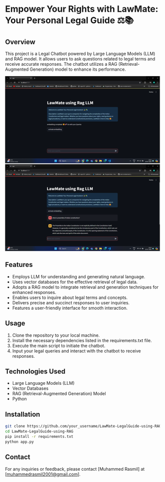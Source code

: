 # Empower Your Rights with LawMate: Your Personal Legal Guide ⚖️📚

## Overview

This project is a Legal Chatbot powered by Large Language Models (LLM) and RAG model. It allows users to ask questions related to legal terms and receive accurate responses. The chatbot utilizes a RAG (Retrieval-Augmented Generation) model to enhance its performance.


![](assets/image2.png)
![](assets/image.png)

## Features

- Employs LLM for understanding and generating natural language.
- Uses vector databases for the effective retrieval of legal data.
- Adopts a RAG model to integrate retrieval and generation techniques for enhanced responses.
- Enables users to inquire about legal terms and concepts.
- Delivers precise and succinct responses to user inquiries.
- Features a user-friendly interface for smooth interaction.

## Usage

1. Clone the repository to your local machine.
2. Install the necessary dependencies listed in the requirements.txt file.
3. Execute the main script to initiate the chatbot.
4. Input your legal queries and interact with the chatbot to receive responses.

## Technologies Used

- Large Language Models (LLM)
- Vector Databases
- RAG (Retrieval-Augmented Generation) Model
- Python

## Installation

```bash
git clone https://github.com/your_username/LawMate-LegalGuide-using-RAG.git
cd LawMate-LegalGuide-using-RAG
pip install -r requirements.txt
python app.py
```

## Contact

For any inquiries or feedback, please contact [Muhammed Rasmil] at [muhammedrasmil2001@gmail.com].
